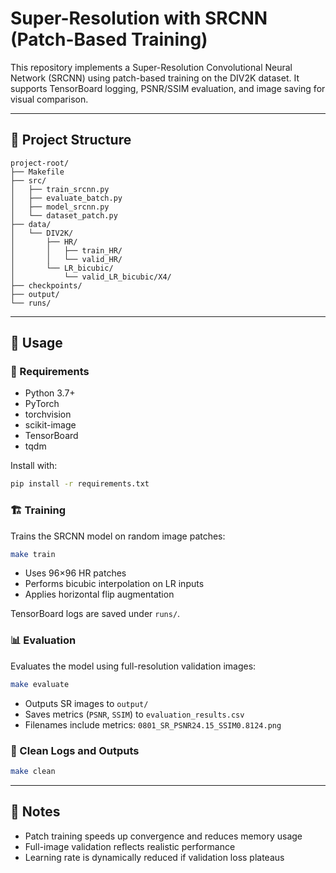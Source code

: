 # Super-Resolution with SRCNN (Patch-Based Training)

This repository implements a Super-Resolution Convolutional Neural Network (SRCNN) using patch-based training on the DIV2K dataset. It supports TensorBoard logging, PSNR/SSIM evaluation, and image saving for visual comparison.

---

## 📁 Project Structure

```
project-root/
├── Makefile
├── src/
│   ├── train_srcnn.py
│   ├── evaluate_batch.py
│   ├── model_srcnn.py
│   └── dataset_patch.py
├── data/
│   └── DIV2K/
│       ├── HR/
│       │   ├── train_HR/
│       │   └── valid_HR/
│       └── LR_bicubic/
│           └── valid_LR_bicubic/X4/
├── checkpoints/
├── output/
└── runs/
```

---

## 🚀 Usage

### 🔧 Requirements

- Python 3.7+
- PyTorch
- torchvision
- scikit-image
- TensorBoard
- tqdm

Install with:

```bash
pip install -r requirements.txt
```

### 🏗 Training

Trains the SRCNN model on random image patches:

```bash
make train
```

- Uses 96×96 HR patches
- Performs bicubic interpolation on LR inputs
- Applies horizontal flip augmentation

TensorBoard logs are saved under `runs/`.

### 📊 Evaluation

Evaluates the model using full-resolution validation images:

```bash
make evaluate
```

- Outputs SR images to `output/`
- Saves metrics (`PSNR`, `SSIM`) to `evaluation_results.csv`
- Filenames include metrics: `0801_SR_PSNR24.15_SSIM0.8124.png`

### 🧹 Clean Logs and Outputs

```bash
make clean
```

---

## 🧠 Notes

- Patch training speeds up convergence and reduces memory usage
- Full-image validation reflects realistic performance
- Learning rate is dynamically reduced if validation loss plateaus
